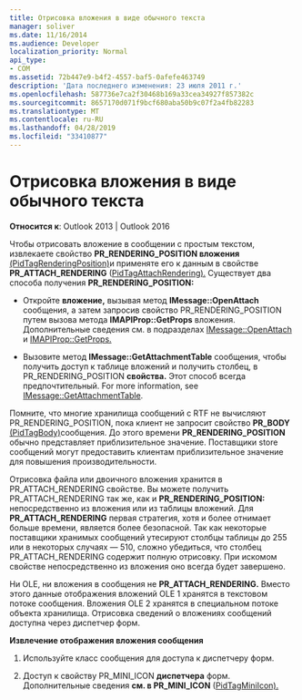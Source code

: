 ```yaml
---
title: Отрисовка вложения в виде обычного текста
manager: soliver
ms.date: 11/16/2014
ms.audience: Developer
localization_priority: Normal
api_type:
- COM
ms.assetid: 72b447e9-b4f2-4557-baf5-0afefe463749
description: 'Дата последнего изменения: 23 июля 2011 г.'
ms.openlocfilehash: 587736e7ca2f30468b169a33cea34927f857382c
ms.sourcegitcommit: 8657170d071f9bcf680aba50b9c07f2a4fb82283
ms.translationtype: MT
ms.contentlocale: ru-RU
ms.lasthandoff: 04/28/2019
ms.locfileid: "33410877"
---
```

# <a name="rendering-an-attachment-in-plain-text"></a>Отрисовка вложения в виде обычного текста

  
  
**Относится к**: Outlook 2013 | Outlook 2016 
  
Чтобы отрисовать вложение в сообщении с простым текстом, извлекаете свойство **PR_RENDERING_POSITION вложения** [(PidTagRenderingPosition)](pidtagrenderingposition-canonical-property.md)и применяте его к данным в свойстве **PR_ATTACH_RENDERING** ([PidTagAttachRendering).](pidtagattachrendering-canonical-property.md) Существует два способа получения **PR_RENDERING_POSITION:**
  
- Откройте **вложение,** вызывая метод **IMessage::OpenAttach** сообщения, а затем запросив свойство PR_RENDERING_POSITION путем вызова метода **IMAPIProp::GetProps** вложения. Дополнительные сведения см. в подразделах [IMessage::OpenAttach](imessage-openattach.md) и [IMAPIProp::GetProps.](imapiprop-getprops.md)
    
- Вызовите метод **IMessage::GetAttachmentTable** сообщения, чтобы получить доступ к таблице вложений и получить столбец, в PR_RENDERING_POSITION **свойства.** Этот способ всегда предпочтительный. For more information, see [IMessage::GetAttachmentTable](imessage-getattachmenttable.md).
    
Помните, что многие хранилища сообщений с RTF не вычисляют PR_RENDERING_POSITION, пока клиент не запросит свойство **PR_BODY** [(PidTagBody)](pidtagbody-canonical-property.md)сообщения.  До этого времени **PR_RENDERING_POSITION** обычно представляет приблизительное значение. Поставщики store сообщений могут предоставить клиентам приблизительное значение для повышения производительности. 
  
Отрисовка файла или двоичного вложения  хранится в PR_ATTACH_RENDERING свойстве. Вы можете получить PR_ATTACH_RENDERING так  же, как и **PR_RENDERING_POSITION:** непосредственно из вложения или из таблицы вложений. Для **PR_ATTACH_RENDERING** первая стратегия, хотя и более отнимает больше времени, является более безопасной. Так как некоторые поставщики хранимых сообщений утесируют столбцы таблицы до 255 или в некоторых  случаях — 510, сложно убедиться, что столбец PR_ATTACH_RENDERING содержит полную отрисовку. При искомом свойстве непосредственно из вложения оно всегда будет завершено. 
  
Ни OLE, ни вложения в сообщения не **PR_ATTACH_RENDERING.** Вместо этого данные отображения вложений OLE 1 хранятся в текстовом потоке сообщения. Вложения OLE 2 хранятся в специальном потоке объекта хранилища. Отрисовка сведений о вложениях сообщений доступна через диспетчер форм. 
  
 **Извлечение отображения вложения сообщения**
  
1. Используйте класс сообщения для доступа к диспетчеру форм.
    
2. Доступ к свойству PR_MINI_ICON **диспетчера** форм. Дополнительные сведения **см. в PR_MINI_ICON** ([PidTagMiniIcon).](pidtagminiicon-canonical-property.md)
    

